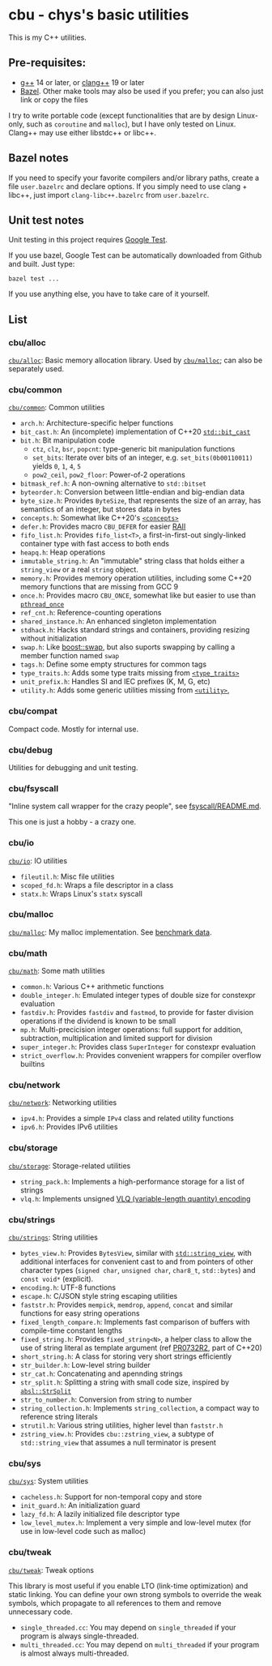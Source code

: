 # cbu - chys's basic utilities

This is my C++ utilities.

## Pre-requisites:

- [g++](https://gcc.gnu.org/) 14 or later, or [clang++](https://clang.llvm.org/) 19 or later
- [Bazel](https://bazel.build/).  Other make tools may also be used if you prefer; you can also just link or copy the files

I try to write portable code (except functionalities that are by design Linux-only, such as `coroutine` and `malloc`), but I have
only tested on Linux.  Clang++ may use either libstdc++ or libc++.

## Bazel notes

If you need to specify your favorite compilers and/or library paths, create a file `user.bazelrc` and declare options.
If you simply need to use clang + libc++, just import `clang-libc++.bazelrc` from `user.bazelrc`.

## Unit test notes

Unit testing in this project requires [Google Test](https://github.com/google/googletest).

If you use bazel, Google Test can be automatically downloaded from Github and built.  Just type:

```
bazel test ...
```

If you use anything else, you have to take care of it yourself.

## List

### cbu/alloc

[`cbu/alloc`](cbu/alloc): Basic memory allocation library.  Used by [`cbu/malloc`](cbu/malloc); can also be separately used.

### cbu/common

[`cbu/common`](cbu/common): Common utilities

* `arch.h`: Architecture-specific helper functions
* `bit_cast.h`: An (incomplete) implementation of C++20 [`std::bit_cast`](https://en.cppreference.com/w/cpp/numeric/bit_cast)
* `bit.h`: Bit manipulation code
  - `ctz`, `clz`, `bsr`, `popcnt`: type-generic bit manipulation functions
  - `set_bits`: Iterate over bits of an integer, e.g. `set_bits(0b00110011)` yields `0`, `1`, `4`, `5`
  - `pow2_ceil`, `pow2_floor`: Power-of-2 operations
* `bitmask_ref.h`: A non-owning alternative to `std::bitset`
* `byteorder.h`: Conversion between little-endian and big-endian data
* `byte_size.h`: Provides `ByteSize`, that represents the size of an array, has semantics of an integer, but stores data in bytes
* `concepts.h`: Somewhat like C++20's [`<concepts>`](https://en.cppreference.com/w/cpp/header/concepts)
* `defer.h`: Provides macro `CBU_DEFER` for easier [RAII](https://en.cppreference.com/w/cpp/language/raii)
* `fifo_list.h`: Provides `fifo_list<T>`, a first-in-first-out singly-linked container type with fast access to both ends
* `heapq.h`: Heap operations
* `immutable_string.h`: An "immutable" string class that holds either a `string_view` or a real `string` object.
* `memory.h`: Provides memory operation utilities, including some C++20 memory functions that are missing from GCC 9
* `once.h`: Provides macro `CBU_ONCE`, somewhat like but easier to use than [`pthread_once`](https://linux.die.net/man/3/pthread_once)
* `ref_cnt.h`: Reference-counting operations
* `shared_instance.h`: An enhanced singleton implementation
* `stdhack.h`: Hacks standard strings and containers, providing resizing without initialization
* `swap.h`: Like [boost::swap](https://www.boost.org/doc/libs/1_64_0/libs/core/doc/html/core/swap.html), but also suports swapping by calling a member function named `swap`
* `tags.h`: Define some empty structures for common tags
* `type_traits.h`: Adds some type traits missing from [`<type_traits>`](https://en.cppreference.com/w/cpp/header/type_traits)
* `unit_prefix.h`: Handles SI and IEC prefixes (K, M, G, etc)
* `utility.h`: Adds some generic utilities missing from [`<utility>`](https://en.cppreference.com/w/cpp/header/utility),

### cbu/compat

Compact code.  Mostly for internal use.

### cbu/debug

Utilities for debugging and unit testing.

### cbu/fsyscall

"Inline system call wrapper for the crazy people", see [fsyscall/README.md](cbu/fsyscall/README.md).

This one is just a hobby - a crazy one.

### cbu/io

[`cbu/io`](cbu/io): IO utilities

* `fileutil.h`: Misc file utilities
* `scoped_fd.h`: Wraps a file descriptor in a class
* `statx.h`: Wraps Linux's `statx` syscall

### cbu/malloc

[`cbu/malloc`](cbu/malloc): My malloc implementation.  See [benchmark data](cbu/malloc).

### cbu/math

[`cbu/math`](cbu/math): Some math utilities

* `common.h`: Various C++ arithmetic functions
* `double_integer.h`: Emulated integer types of double size for constexpr evaluation
* `fastdiv.h`: Provides `fastdiv` and `fastmod`, to provide for faster division operations if the dividend is known to be small
* `mp.h`: Multi-precicision integer operations: full support for addition, subtraction, multiplication and limited support for division
* `super_integer.h`: Provides class `SuperInteger` for constexpr evaluation
* `strict_overflow.h`: Provides convenient wrappers for compiler overflow builtins

### cbu/network

[`cbu/network`](cbu/network): Networking utilities

* `ipv4.h`: Provides a simple `IPv4` class and related utility functions
* `ipv6.h`: Provides IPv6 utilities

### cbu/storage

[`cbu/storage`](cbu/storage): Storage-related utilities

* `string_pack.h`: Implements a high-performance storage for a list of strings
* `vlq.h`: Implements unsigned [VLQ (variable-length quantity) encoding](https://en.wikipedia.org/wiki/Variable-length_quantity)

### cbu/strings

[`cbu/strings`](cbu/strings): String utilities

* `bytes_view.h`: Provides `BytesView`, similar with [`std::string_view`](https://en.cppreference.com/w/cpp/string/basic_string_view),
   with additional interfaces for convenient cast to and from pointers of other character types (`signed char`, `unsigned char`, `char8_t`, `std::bytes`)
   and `const void*` (explicit).
* `encoding.h`: UTF-8 functions
* `escape.h`: C/JSON style string escaping utilities
* `faststr.h`: Provides `mempick`, `memdrop`, `append`, `concat` and similar functions for easy string operations
* `fixed_length_compare.h`: Implements fast comparison of buffers with compile-time constant lengths
* `fixed_string.h`: Provides `fixed_string<N>`, a helper class to allow the use of string literal as template argument (ref [PR0732R2](https://www.open-std.org/jtc1/sc22/wg21/docs/papers/2018/p0732r2.pdf), part of C++20)
* `short_string.h`: A class for storing very short strings efficiently
* `str_builder.h`: Low-level string builder
* `str_cat.h`: Concatenating and apennding strings
* `str_split.h`: Splitting a string with small code size, inspired by [`absl::StrSplit`](https://abseil.io/docs/cpp/guides/strings#abslstrsplit-for-splitting-strings)
* `str_to_number.h`: Conversion from string to number
* `string_collection.h`: Implements `string_collection`, a compact way to reference string literals
* `strutil.h`: Various string utilities, higher level than `faststr.h`
* `zstring_view.h`: Provides `cbu::zstring_view`, a subtype of `std::string_view` that assumes a null terminator is present

### cbu/sys

[`cbu/sys`](cbu/sys): System utilities

* `cacheless.h`: Support for non-temporal copy and store
* `init_guard.h`: An initialization guard
* `lazy_fd.h`: A lazily initialized file descriptor type
* `low_level_mutex.h`: Implement a very simple and low-level mutex (for use in low-level code such as malloc)

### cbu/tweak

[`cbu/tweak`](cbu/tweak): Tweak options

This library is most useful if you enable LTO (link-time optimization) and
static linking.
You can define your own strong symbols to override the weak symbols, which
propagate to all references to them and remove unnecessary code.

* `single_threaded.cc`: You may depend on `single_threaded` if your program is always single-threaded.
* `multi_threaded.cc`: You may depend on `multi_threaded` if your program is almost always multi-threaded.
